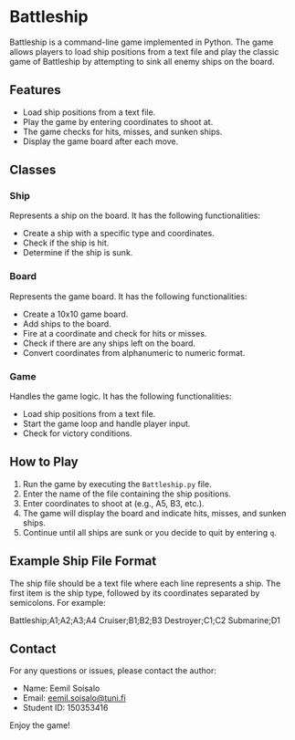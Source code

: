 # Battleship

Battleship is a command-line game implemented in Python. The game allows players to load ship positions from a text file and play the classic game of Battleship by attempting to sink all enemy ships on the board.

## Features

- Load ship positions from a text file.
- Play the game by entering coordinates to shoot at.
- The game checks for hits, misses, and sunken ships.
- Display the game board after each move.

## Classes

### Ship

Represents a ship on the board. It has the following functionalities:
- Create a ship with a specific type and coordinates.
- Check if the ship is hit.
- Determine if the ship is sunk.

### Board

Represents the game board. It has the following functionalities:
- Create a 10x10 game board.
- Add ships to the board.
- Fire at a coordinate and check for hits or misses.
- Check if there are any ships left on the board.
- Convert coordinates from alphanumeric to numeric format.

### Game

Handles the game logic. It has the following functionalities:
- Load ship positions from a text file.
- Start the game loop and handle player input.
- Check for victory conditions.

## How to Play

1. Run the game by executing the `Battleship.py` file.
2. Enter the name of the file containing the ship positions.
3. Enter coordinates to shoot at (e.g., A5, B3, etc.).
4. The game will display the board and indicate hits, misses, and sunken ships.
5. Continue until all ships are sunk or you decide to quit by entering `q`.

## Example Ship File Format

The ship file should be a text file where each line represents a ship. The first item is the ship type, followed by its coordinates separated by semicolons. For example:

Battleship;A1;A2;A3;A4
Cruiser;B1;B2;B3
Destroyer;C1;C2
Submarine;D1

## Contact

For any questions or issues, please contact the author:

- Name: Eemil Soisalo
- Email: eemil.soisalo@tuni.fi
- Student ID: 150353416

Enjoy the game!
